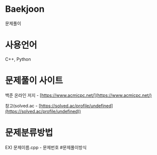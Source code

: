 # Baekjoon
문제풀이

# 사용언어
C++, Python

# 문제풀이 사이트

백준 온라인 저지 - [https://www.acmicpc.net/](https://www.acmicpc.net/)

참고(solved.ac - [https://solved.ac/profile/undefined](https://solved.ac/profile/undefined))

# 문제분류방법

EX) 문제이름.cpp - 문제번호 #문제풀이방식
